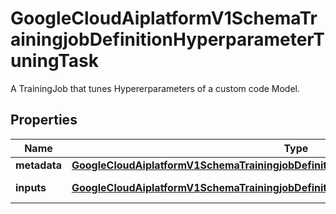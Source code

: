 

# GoogleCloudAiplatformV1SchemaTrainingjobDefinitionHyperparameterTuningTask

A TrainingJob that tunes Hypererparameters of a custom code Model.

## Properties

| Name | Type | Description | Notes |
|------------ | ------------- | ------------- | -------------|
|**metadata** | [**GoogleCloudAiplatformV1SchemaTrainingjobDefinitionHyperparameterTuningJobMetadata**](GoogleCloudAiplatformV1SchemaTrainingjobDefinitionHyperparameterTuningJobMetadata.md) | The metadata information. |  [optional] |
|**inputs** | [**GoogleCloudAiplatformV1SchemaTrainingjobDefinitionHyperparameterTuningJobSpec**](GoogleCloudAiplatformV1SchemaTrainingjobDefinitionHyperparameterTuningJobSpec.md) | The input parameters of this HyperparameterTuningTask. |  [optional] |



